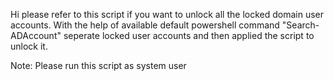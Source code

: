 Hi please refer to this script if you want to unlock all the locked domain user accounts.
With the help of available default powershell command "Search-ADAccount" seperate locked user accounts and then applied the script to unlock it.

Note: Please run this script as system user
